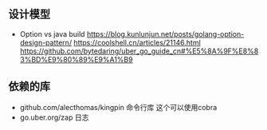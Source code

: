 

## 设计模型
* Option vs java build 
https://blog.kunlunjun.net/posts/golang-option-design-pattern/
https://coolshell.cn/articles/21146.html
https://github.com/bytedaring/uber_go_guide_cn#%E5%8A%9F%E8%83%BD%E9%80%89%E9%A1%B9

## 依赖的库

* github.com/alecthomas/kingpin 命令行库  这个可以使用cobra
* go.uber.org/zap 日志